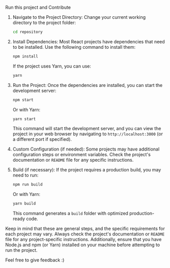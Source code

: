 Run this project and Contribute 

1. Navigate to the Project Directory:
   Change your current working directory to the project folder:

   ```bash
   cd repository
   ```

2. Install Dependencies:
   Most React projects have dependencies that need to be installed. Use the following command to install them:

   ```bash
   npm install
   ```

   If the project uses Yarn, you can use:

   ```bash
   yarn
   ```

3. Run the Project:
   Once the dependencies are installed, you can start the development server:

   ```bash
   npm start
   ```

   Or with Yarn:

   ```bash
   yarn start
   ```

   This command will start the development server, and you can view the project in your web browser by navigating to `http://localhost:3000` (or a different port if specified).

4. Custom Configuration (if needed):
   Some projects may have additional configuration steps or environment variables. Check the project's documentation or `README` file for any specific instructions.

5. Build (if necessary):
   If the project requires a production build, you may need to run:

   ```bash
   npm run build
   ```

   Or with Yarn:

   ```bash
   yarn build
   ```

   This command generates a `build` folder with optimized production-ready code.

Keep in mind that these are general steps, and the specific requirements for each project may vary. Always check the project's documentation or `README` file for any project-specific instructions. Additionally, ensure that you have Node.js and npm (or Yarn) installed on your machine before attempting to run the project.

Feel free to give feedback :)
